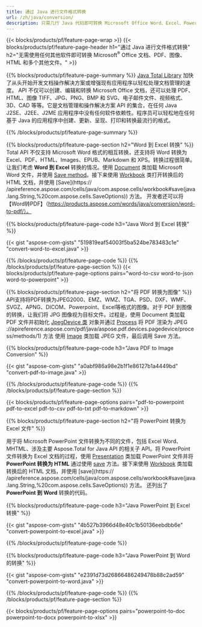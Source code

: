 ```yaml
---
title: 通过 Java 进行文件格式转换 
url: /zh/java/conversion/
description: 只需几行 Java 代码即可转换 Microsoft Office Word、Excel、PowerPoint、Outlook、PDF、HTML、3D 图像、图表、视频格式和其他不同格式。
---
```


{{< blocks/products/pf/feature-page-wrap >}}
{{< blocks/products/pf/feature-page-header h1="通过 Java 进行文件格式转换" h2="无需使用任何其他软件即可转换 Microsoft<sup>&reg;</sup> Office 文档、PDF、图像、HTML 和多个其他文件。" >}}

{{% blocks/products/pf/feature-page-summary %}}
[Java Total Library](https://products.aspose.com/total/java/) 加快了从头开始开发文档操作解决方案或增强现有应用程序以轻松处理文档管理的速度。 API 不仅可以创建、编辑和转换 Microsoft Office 文档，还可以处理 PDF、HTML、图像 TIFF、JPG、PNG、BMP 和 SVG、电子邮件文件、视频格式、3D、CAD 等等。它是文档管理和操作解决方案 API 的集合，在任何 Java J2SE、J2EE、J2ME 应用程序中没有任何软件依赖性。程序员可以轻松地在任何基于 Java 的应用程序中创建、更新、呈现、打印和转换最流行的格式。

{{% /blocks/products/pf/feature-page-summary  %}}

{{% blocks/products/pf/feature-page-section  h2="Word 到 Excel 转换" %}}
Total API 不仅支持 Microsoft Word 格式的相互转换，还支持将 Word 转换为 Excel、PDF、HTML、Images、EPUB、Markdown 和 XPS。转换过程很简单。让我们考虑 **Word 到 Excel** 转换的情况。使用 [Document](https://reference.aspose.com/words/java/com.aspose.words/Document) 类加载 Microsoft Word 文件，并使用 [Save method](https://reference.aspose.com/words/java/com.aspose.words/Document#save(java.lang.String,com.aspose.words.SaveOptions))。接下来使用 [Workbook](https://reference.aspose.com/cells/java/com.aspose.cells/Workbook) 类打开转换后的 HTML 文档，并使用 [Save](https:// /apireference.aspose.com/cells/java/com.aspose.cells/workbook#save(java.lang.String,%20com.aspose.cells.SaveOptions)) 方法。
 开发者还可以将【Word转PDF】（https://products.aspose.com/words/java/conversion/word-to-pdf/）。


{{% blocks/products/pf/feature-page-code h3="Java Word 到 Excel 转换" %}}

{{< gist "aspose-com-gists" "519819eaf54003f5ba524be783483c1e" "convert-word-to-excel.java" >}}

{{% /blocks/products/pf/feature-page-code  %}}
{{% /blocks/products/pf/feature-page-section %}}
{{< blocks/products/pf/feature-page-options pairs="word-to-csv word-to-json word-to-powerpoint" >}}


{{% blocks/products/pf/feature-page-section  h2="将 PDF 转换为图像" %}}
API支持将PDF转换为JPEG2000、EMZ、WMZ、TGA、PSD、DXF、WMF、SVGZ、APNG、DICOM、Powerpoint、Excel等格式的图像。对于 PDF 到图像的转换，让我们将 JPG 图像视为目标文件。过程是，使用 Document 类加载 PDF 文件并初始化 [JpegDevice 类](https://reference.aspose.com/pdf/java/aspose.pdf.devices/jpegdevice) 对象并通过 [Process](https) 将 PDF 渲染为 JPEG ://apireference.aspose.com/pdf/java/aspose.pdf.devices.pagedevice/process/methods/1) 方法
使用 [Image](https://reference.aspose.com/imaging/java/aspose.imaging/image) 类加载 JPEG 文件，最后调用 Save 方法。

{{% blocks/products/pf/feature-page-code h3="Java PDF to Image Conversion" %}}

{{< gist "aspose-com-gists" "a0abf986a98e2b1f1e86127b1a4449bd" "convert-pdf-to-image.java" >}}


{{% /blocks/products/pf/feature-page-code  %}}
{{% /blocks/products/pf/feature-page-section %}}

{{< blocks/products/pf/feature-page-options pairs="pdf-to-powerpoint pdf-to-excel pdf-to-csv pdf-to-txt pdf-to-markdown" >}}

{{% blocks/products/pf/feature-page-section  h2="将 PowerPoint 转换为 Excel 文件" %}}

用于将 Microsoft PowerPoint 文件转换为不同的文件，包括 Excel Word、MHTML、涉及主要 Aspose.Total for Java API 的相关子 API。将 PowerPoint 文件转换为 Excel 文档的过程，使用 [Presentation](https://reference.aspose.com/slides/java/com.aspose.slides/Presentation) 类加载 PowerPoint 文件并将 **PowerPoint 转换为 HTML** 通过使用 [save](https://reference.aspose.com/slides/java/com.aspose.slides/Presentation#save-java.lang.String-int-com.aspose.slides.ISaveOptions-) 方法。接下来使用 [Workbook](https://reference.aspose.com/cells/java/com.aspose.cells/Workbook) 类加载转换后的 HTML 文档，并使用 [save](https:// /apireference.aspose.com/cells/java/com.aspose.cells/workbook#save(java.lang.String,%20com.aspose.cells.SaveOptions)) 方法。 还列出了 **PowerPoint 到 Word** 转换的代码。

{{% blocks/products/pf/feature-page-code h3="Java PowerPoint 到 Excel 转换" %}}

{{< gist "aspose-com-gists" "4b527b3966d48e40c1b50136eebdbb6e" "convert-powerpoint-to-excel.java" >}}

{{% /blocks/products/pf/feature-page-code %}}

{{% blocks/products/pf/feature-page-code h3="Java PowerPoint 到 Word 的转换" %}}

{{< gist "aspose-com-gists" "e2391d73d26866486249478b88c2ad59" "convert-powerpoint-to-word.java" >}}

{{% /blocks/products/pf/feature-page-code %}}
{{% /blocks/products/pf/feature-page-section %}}

{{< blocks/products/pf/feature-page-options pairs="powerpoint-to-doc powerpoint-to-docx powerpoint-to-xlsx" >}}